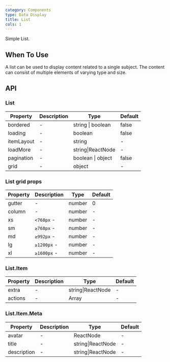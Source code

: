```yaml
---
category: Components
type: Data Display
title: List 
cols: 1
---
```


Simple List.

## When To Use

A list can be used to display content related to a single subject. The content can consist of multiple elements of varying type and size.

## API

### List

| Property     | Description           | Type     | Default       |
|----------|----------------|----------|--------------|
| bordered | - | string \| boolean   |  false  |
| loading | -| boolean   |  false  |
| itemLayout | - | string |  -  |
| loadMore    | -| string\|ReactNode   |  -  |
| pagination | - | boolean \| object   |  false  |
| grid | - | object   |  -  |

### List grid props
| Property     | Description           | Type     | Default       |
---------|-------------|------|---------
| gutter | - | number | 0 |
| column | - | number | - |
| xs | `<768px` - | number   |  -  |
| sm | `≥768px` - | number   |  -  |
| md | `≥992px` - | number   |  -  |
| lg | `≥1200px` - | number   |  -  |
| xl | `≥1600px` - | number   |  -  |

### List.Item

| Property     | Description           | Type     | Default       |
---------|-------------|------|---------
| extra | - | string\|ReactNode |  -  |
| actions | - | Array<ReactNode> |  -  |

### List.Item.Meta

| Property     | Description           | Type     | Default       |
---------|-------------|------|---------
| avatar | - | ReactNode |  -  |
| title | - | string\|ReactNode |  -  |
| description | - | string\|ReactNode |  -  |
